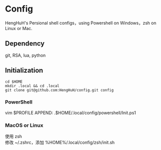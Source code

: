# Config

HengHuH's Persional shell configs，using Powershell on Windows，zsh on Linux or Mac.

## Dependency

git, RSA, lua, python

## Initialization

```
cd $HOME  
mkdir .local && cd .local  
git clone git@github.com:HengHuH/config.git config
```
### PowerShell

vim $PROFILE
APPEND: .\$HOME/.local/config/powershell/Init.ps1

### MacOS or Linux

使用 zsh  
修改 ~/.zshrc，添加  %HOME%/.local/config/zsh/init.sh
